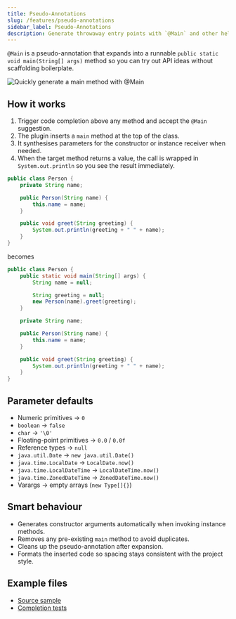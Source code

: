 ```yaml
---
title: Pseudo-Annotations
slug: /features/pseudo-annotations
sidebar_label: Pseudo-Annotations
description: Generate throwaway entry points with `@Main` and other helper annotations.
---
```


`@Main` is a pseudo-annotation that expands into a runnable `public static void main(String[] args)` method so you can try out API ideas without scaffolding boilerplate.

![Quickly generate a main method with @Main](https://github.com/user-attachments/assets/53ad15ef-2c32-4fe4-a857-d36114d020aa)

## How it works

1. Trigger code completion above any method and accept the `@Main` suggestion.
2. The plugin inserts a `main` method at the top of the class.
3. It synthesises parameters for the constructor or instance receiver when needed.
4. When the target method returns a value, the call is wrapped in `System.out.println` so you see the result immediately.

```java
public class Person {
    private String name;

    public Person(String name) {
        this.name = name;
    }

    public void greet(String greeting) {
        System.out.println(greeting + " " + name);
    }
}
```

becomes

```java
public class Person {
    public static void main(String[] args) {
        String name = null;

        String greeting = null;
        new Person(name).greet(greeting);
    }

    private String name;

    public Person(String name) {
        this.name = name;
    }

    public void greet(String greeting) {
        System.out.println(greeting + " " + name);
    }
}
```

## Parameter defaults

- Numeric primitives → `0`
- `boolean` → `false`
- `char` → `'\0'`
- Floating-point primitives → `0.0` / `0.0f`
- Reference types → `null`
- `java.util.Date` → `new java.util.Date()`
- `java.time.LocalDate` → `LocalDate.now()`
- `java.time.LocalDateTime` → `LocalDateTime.now()`
- `java.time.ZonedDateTime` → `ZonedDateTime.now()`
- Varargs → empty arrays (`new Type[]{}`)

## Smart behaviour

- Generates constructor arguments automatically when invoking instance methods.
- Removes any pre-existing `main` method to avoid duplicates.
- Cleans up the pseudo-annotation after expansion.
- Formats the inserted code so spacing stays consistent with the project style.

## Example files

- [Source sample](https://github.com/AntoniRokitnicki/AdvancedExpressionFolding/blob/main/examples/data/PseudoAnnotationsMainTestData.java)
- [Completion tests](https://github.com/AntoniRokitnicki/AdvancedExpressionFolding/blob/main/test/com/intellij/advancedExpressionFolding/MainAnnotationCompletionContributorTest.kt)
